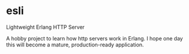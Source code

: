 # esli
Lightweight Erlang HTTP Server 

A hobby project to learn how http servers work in Erlang. I hope one day this will become a mature, production-ready application.
